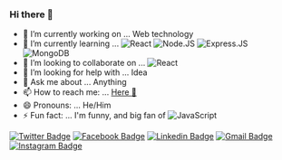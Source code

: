 ### Hi there 👋

- 🔭 I’m currently working on ... Web technology 
- 🌱 I’m currently learning ... 
![React](https://img.shields.io/badge/-React-3b2e5a?style=plastic&logo=react)
![Node.JS](https://img.shields.io/badge/-Node.JS-black?style=plastic&logo=Node.js) 
![Express.JS](https://img.shields.io/badge/-Express.JS-c7b198?style=plastic&logo=Express.JS)
![MongoDB](https://img.shields.io/badge/-MongoDB-black?style=plastic&logo=mongodb)
- 👯 I’m looking to collaborate on ... 
![React](https://img.shields.io/badge/-React-3b2e5a?style=plastic&logo=react)
- 🤔 I’m looking for help with ... Idea
- 💬 Ask me about ... Anything
- 📫 How to reach me: ... [Here 🚀](https://www.developermaruf.me)
- 😄 Pronouns: ... He/Him
- ⚡ Fun fact: ... I'm funny, and big fan of ![JavaScript](https://img.shields.io/badge/-JavaScript-black?style=plastic&logo=javascript)

[![Twitter Badge](https://img.shields.io/badge/-moshfiqrony-blue?style=plastic&logo=Twitter&logoColor=white&link=https://twitter.com/moshfiqrony/)](https://twitter.com/Maruf_Ahmed76)
[![Facebook Badge](https://img.shields.io/badge/-moshfiqrony-blue?style=plastic&logo=Facebook&logoColor=white&link=https://www.facebook.com/in/moshfiqrony/)](https://www.facebook.com/maruf.ahmed76/)
[![Linkedin Badge](https://img.shields.io/badge/-moshfiqrony-blue?style=plastic&logo=Linkedin&logoColor=white&link=https://www.linkedin.com/in/moshfiqrony/)](https://www.linkedin.com/in/maruf-ahmed-76m)
[![Gmail Badge](https://img.shields.io/badge/-15203012@iubat.edu-c14438?style=plastic&logo=Gmail&logoColor=white&link=mailto:15203012@iubat.edu)](mailto:maruf.ahmed76@yahoo.com)
[![Instagram Badge](https://img.shields.io/badge/-moshfiqrony-purple?style=plastic&logo=instagram&logoColor=white&link=https://instagram.com/moshfiqrony/)](https://www.instagram.com/maruf.ahmed76/)
